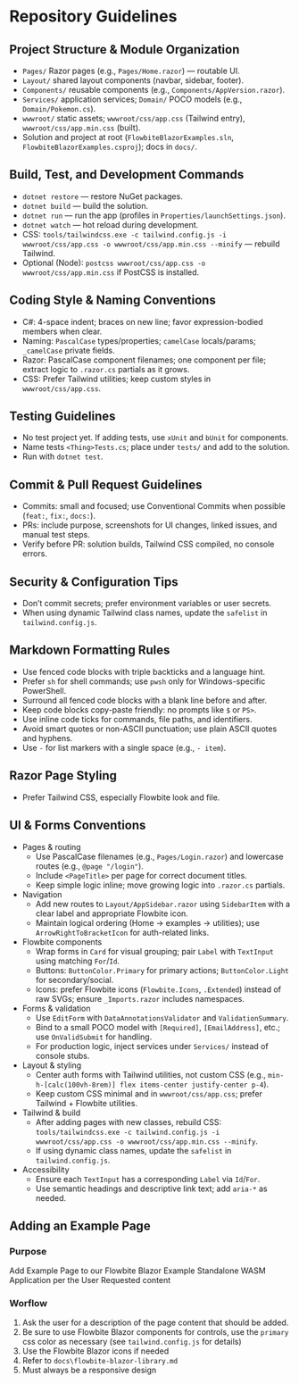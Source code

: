 ﻿# Repository Guidelines

## Project Structure & Module Organization
- `Pages/` Razor pages (e.g., `Pages/Home.razor`) — routable UI.
- `Layout/` shared layout components (navbar, sidebar, footer).
- `Components/` reusable components (e.g., `Components/AppVersion.razor`).
- `Services/` application services; `Domain/` POCO models (e.g., `Domain/Pokemon.cs`).
- `wwwroot/` static assets; `wwwroot/css/app.css` (Tailwind entry), `wwwroot/css/app.min.css` (built).
- Solution and project at root (`FlowbiteBlazorExamples.sln`, `FlowbiteBlazorExamples.csproj`); docs in `docs/`.

## Build, Test, and Development Commands
- `dotnet restore` — restore NuGet packages.
- `dotnet build` — build the solution.
- `dotnet run` — run the app (profiles in `Properties/launchSettings.json`).
- `dotnet watch` — hot reload during development.
- CSS: `tools/tailwindcss.exe -c tailwind.config.js -i wwwroot/css/app.css -o wwwroot/css/app.min.css --minify` — rebuild Tailwind.
- Optional (Node): `postcss wwwroot/css/app.css -o wwwroot/css/app.min.css` if PostCSS is installed.

## Coding Style & Naming Conventions
- C#: 4-space indent; braces on new line; favor expression-bodied members when clear.
- Naming: `PascalCase` types/properties; `camelCase` locals/params; `_camelCase` private fields.
- Razor: PascalCase component filenames; one component per file; extract logic to `.razor.cs` partials as it grows.
- CSS: Prefer Tailwind utilities; keep custom styles in `wwwroot/css/app.css`.

## Testing Guidelines
- No test project yet. If adding tests, use `xUnit` and `bUnit` for components.
- Name tests `<Thing>Tests.cs`; place under `tests/` and add to the solution.
- Run with `dotnet test`.

## Commit & Pull Request Guidelines
- Commits: small and focused; use Conventional Commits when possible (`feat:`, `fix:`, `docs:`).
- PRs: include purpose, screenshots for UI changes, linked issues, and manual test steps.
- Verify before PR: solution builds, Tailwind CSS compiled, no console errors.

## Security & Configuration Tips
- Don’t commit secrets; prefer environment variables or user secrets.
- When using dynamic Tailwind class names, update the `safelist` in `tailwind.config.js`.

## Markdown Formatting Rules
- Use fenced code blocks with triple backticks and a language hint.
- Prefer `sh` for shell commands; use `pwsh` only for Windows-specific PowerShell.
- Surround all fenced code blocks with a blank line before and after.
- Keep code blocks copy-paste friendly: no prompts like `$` or `PS>`.
- Use inline code ticks for commands, file paths, and identifiers.
- Avoid smart quotes or non-ASCII punctuation; use plain ASCII quotes and hyphens.
- Use `-` for list markers with a single space (e.g., `- item`).

## Razor Page Styling
- Prefer Tailwind CSS, especially Flowbite look and file.

## UI & Forms Conventions
- Pages & routing
  - Use PascalCase filenames (e.g., `Pages/Login.razor`) and lowercase routes (e.g., `@page "/login"`).
  - Include `<PageTitle>` per page for correct document titles.
  - Keep simple logic inline; move growing logic into `.razor.cs` partials.
- Navigation
  - Add new routes to `Layout/AppSidebar.razor` using `SidebarItem` with a clear label and appropriate Flowbite icon.
  - Maintain logical ordering (Home → examples → utilities); use `ArrowRightToBracketIcon` for auth-related links.
- Flowbite components
  - Wrap forms in `Card` for visual grouping; pair `Label` with `TextInput` using matching `For`/`Id`.
  - Buttons: `ButtonColor.Primary` for primary actions; `ButtonColor.Light` for secondary/social.
  - Icons: prefer Flowbite icons (`Flowbite.Icons`, `.Extended`) instead of raw SVGs; ensure `_Imports.razor` includes namespaces.
- Forms & validation
  - Use `EditForm` with `DataAnnotationsValidator` and `ValidationSummary`.
  - Bind to a small POCO model with `[Required]`, `[EmailAddress]`, etc.; use `OnValidSubmit` for handling.
  - For production logic, inject services under `Services/` instead of console stubs.
- Layout & styling
  - Center auth forms with Tailwind utilities, not custom CSS (e.g., `min-h-[calc(100vh-8rem)] flex items-center justify-center p-4`).
  - Keep custom CSS minimal and in `wwwroot/css/app.css`; prefer Tailwind + Flowbite utilities.
- Tailwind & build
  - After adding pages with new classes, rebuild CSS:
    `tools/tailwindcss.exe -c tailwind.config.js -i wwwroot/css/app.css -o wwwroot/css/app.min.css --minify`.
  - If using dynamic class names, update the `safelist` in `tailwind.config.js`.
- Accessibility
  - Ensure each `TextInput` has a corresponding `Label` via `Id`/`For`.
  - Use semantic headings and descriptive link text; add `aria-*` as needed.


## Adding an Example Page

### Purpose

Add Example Page to our Flowbite Blazor Example Standalone WASM Application per the User Requested content

### Worflow

1. Ask the user for a description of the page content that should be added.
2. Be sure to use Flowbite Blazor components for controls, use the `primary` css color as necessary (see `tailwind.config.js` for details)
3. Use the Flowbite Blazor icons if needed
4. Refer to `docs\flowbite-blazor-library.md`
5. Must always be a responsive design
